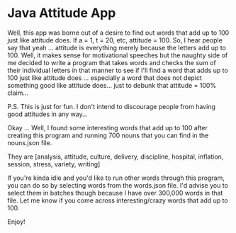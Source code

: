# Java Attitude App

Well, this app was borne out of a desire to find out words that add up to 100 just like attitude does.
If a = 1, t = 20, etc, attitude = 100.
So, I hear people say that yeah ... attitude is everything merely because the letters add up to 100.
Well, it makes sense for motivational speeches but the naughty side of me decided to write a program that takes words 
and checks the sum of their individual letters in that manner to see if I'll find a word that adds up to 100 just like 
attitude does ... especially a word that does not depict something good like attitude does... just to debunk that 
attitude = 100% claim... 

P.S. This is just for fun. I don't intend to discourage people from having good attitudes in any way... 

Okay ... Well, I found some interesting words that add up to 100 after creating this program and running 700 nouns that 
you can find in the nouns.json file.

They are [analysis, attitude, culture, delivery, discipline, hospital, inflation, session, stress, variety, writing]

If you're kinda idle and you'd like to run other words through this program, you can do so by selecting words from the 
words.json file. I'd advise you to select them in batches though because I have over 300,000 words in that file.
Let me know if you come across interesting/crazy words that add up to 100.

Enjoy!
